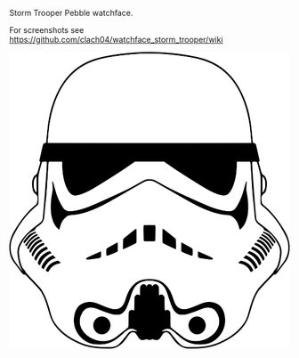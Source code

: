 Storm Trooper Pebble watchface.

For screenshots see https://github.com/clach04/watchface_storm_trooper/wiki

![](storm_trooper.svg)
